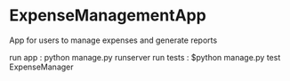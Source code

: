 # ExpenseManagementApp
App for users to manage expenses and generate reports

run app   : python manage.py runserver
run tests : $python manage.py test ExpenseManager
